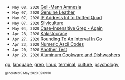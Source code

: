 

*  <code>May 08, 2020</code> [Gell-Mann Amnesia](2020-05-08T09-08-00-gell-mann-amnesia.md)
*  <code>May 07, 2020</code> [Genuine Leather](2020-05-07T13-13-08-genuine-leather.md)
*  <code>May 07, 2020</code> [IP Address Int to Dotted Quad](2020-05-07T10-14-06-ip-address-int-to-dotted-quad.md)
*  <code>May 07, 2020</code> [Silviculture](2020-05-07T10-06-23-silviculture.md)
*  <code>May 04, 2020</code> [Case-Insensitive Grep - Again](2020-05-04T11-44-37-case-insensitive-grep---again.md)
*  <code>Apr 28, 2020</code> [Kakistocracy](2020-04-28T21-52-07-kakistocracy.md)
*  <code>Apr 27, 2020</code> [Rounding To An Interval In Go](2020-04-27T08-41-56-rounding-to-an-interval-in-go.md)
*  <code>Apr 23, 2020</code> [Numeric Ascii Codes](2020-04-23T06-06-02-numeric-ascii-codes.md)
*  <code>Apr 20, 2020</code> [Another Test](2020-04-20T15-13-29.md)
*  <code>Apr 20, 2020</code> [Aluminum Cookware and Dishwashers](2020-04-20T13-53-12.md)

[go](./go), [language](./language), [grep](./grep), [linux](./linux), [terminal](./terminal), [culture](./culture), [psychology](./psychology), 

<sup><sub>generated 9 May 2020 02:09:10</sub></sup>
